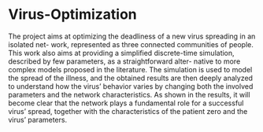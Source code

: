 # Virus-Optimization
The project aims at optimizing the deadliness of a new virus spreading in an isolated net-
work, represented as three connected communities of people. This work also aims at providing
a simplified discrete-time simulation, described by few parameters, as a straightforward alter-
native to more complex models proposed in the literature.
The simulation is used to model the spread of the illness, and the obtained results are then
deeply analyzed to understand how the virus’ behavior varies by changing both the involved
parameters and the network characteristics.
As shown in the results, it will become clear that the network plays a fundamental role for
a successful virus’ spread, together with the characteristics of the patient zero and the virus’
parameters.
